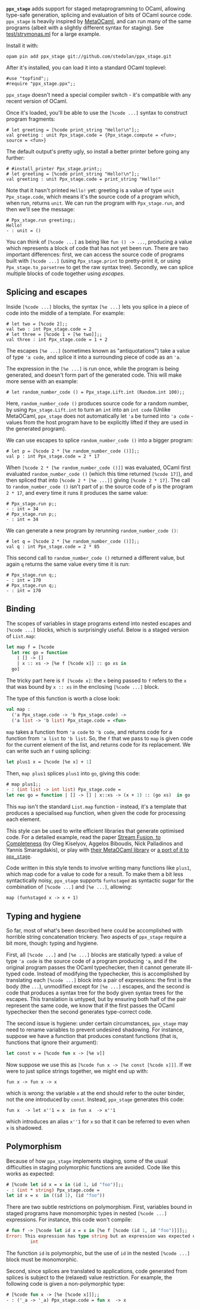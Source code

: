 **`ppx_stage`** adds support for staged metaprogramming to OCaml,
allowing type-safe generation, splicing and evaluation of bits of
OCaml source code. `ppx_stage` is heavily inspired by
[MetaOCaml](http://okmij.org/ftp/ML/MetaOCaml.html), and can run many
of the same programs (albeit with a slightly different syntax for
staging). See [test/strymonas.ml](test/strymonas.ml) for a large example.

Install it with:

    opam pin add ppx_stage git://github.com/stedolan/ppx_stage.git
    
After it's installed, you can load it into a standard OCaml toplevel:

    #use "topfind";;
    #require "ppx_stage.ppx";;

`ppx_stage` doesn't need a special compiler switch - it's compatible
with any recent version of OCaml.

Once it's loaded, you'll be able to use the `[%code ...]` syntax to
construct program fragments:

    # let greeting = [%code print_string "Hello!\n"];;
    val greeting : unit Ppx_stage.code = {Ppx_stage.compute = <fun>; source = <fun>}

The default output's pretty ugly, so install a better printer before
going any further:

    # #install_printer Ppx_stage.print;;
    # let greeting = [%code print_string "Hello!\n"];;
    val greeting : unit Ppx_stage.code = print_string "Hello!"

Note that it hasn't printed `Hello!` yet: greeting is a value of type
`unit Ppx_stage.code`, which means it's the source code of a program
which, when run, returns `unit`. We can run the program with
`Ppx_stage.run`, and then we'll see the message:

    # Ppx_stage.run greeting;;
    Hello!
    - : unit = ()

You can think of `[%code ...]` as being like `fun () -> ...`,
producing a value which represents a block of code that has not yet
been run. There are two important differences: first, we can access the
source code of programs built with `[%code ...]` (using `Ppx_stage.print`
to pretty-print it, or using `Ppx_stage.to_parsetree` to get the
raw syntax tree). Secondly, we can splice multiple blocks of code
together using *escapes*.


## Splicing and escapes

Inside `[%code ...]` blocks, the syntax `[%e ...]` lets you splice in
a piece of code into the middle of a template. For example:

    # let two = [%code 2];;
    val two : int Ppx_stage.code = 2
    # let three = [%code 1 + [%e two]];;
    val three : int Ppx_stage.code = 1 + 2

The escapes `[%e ...]` (sometimes known as "antiquotations") take a
value of type `'a code`, and splice it into a surrounding piece of
code as an `'a`.

The expression in the `[%e ...]` is run once, while the program is
being generated, and doesn't form part of the generated code. This
will make more sense with an example:

    # let random_number_code () = Ppx_stage.Lift.int (Random.int 100);;

Here, `random_number_code ()` produces source code for a random
number, by using `Ppx_stage.Lift.int` to turn an `int` into an `int
code` (Unlike MetaOCaml, `ppx_stage` does not automatically let `'a`
be turned into `'a code` - values from the host program have to be
explicitly lifted if they are used in the generated program).

We can use escapes to splice `random_number_code ()` into a bigger
program:

    # let p = [%code 2 * [%e random_number_code ()]];;
    val p : int Ppx_stage.code = 2 * 17

When `[%code 2 * [%e random_number_code ()]]` was evaluated, OCaml
first evaluated `random_number_code ()` (which this time returned
`[%code 17]`), and then spliced that into `[%code 2 * [%e ...]]`
giving `[%code 2 * 17]`. The call to `random_number_code ()` isn't
part of `p`: the source code of `p` is the program `2 * 17`, and every
time it runs it produces the same value:

    # Ppx_stage.run p;;
    - : int = 34
    # Ppx_stage.run p;;
    - : int = 34

We can generate a new program by rerunning `random_number_code ()`:

    # let q = [%code 2 * [%e random_number_code ()]];;
    val q : int Ppx_stage.code = 2 * 85

This second call to `random_number_code ()` returned a different
value, but again `q` returns the same value every time it is run:

    # Ppx_stage.run q;;
    - : int = 170
    # Ppx_stage.run q;;
    - : int = 170


## Binding

The scopes of variables in stage programs extend into nested escapes
and `[%code ...]` blocks, which is surprisingly useful. Below is a
staged version of `List.map`:

``` ocaml
let map f = [%code
  let rec go = function
    | [] -> []
    | x :: xs -> [%e f [%code x]] :: go xs in
  go]
```

The tricky part here is `f [%code x]`: the `x` being passed to `f`
refers to the `x` that was bound by `x :: xs` in the enclosing `[%code
...]` block.

The type of this function is worth a close look:

``` ocaml
val map :
  ('a Ppx_stage.code -> 'b Ppx_stage.code) ->
  ('a list -> 'b list) Ppx_stage.code = <fun>
```

`map` takes a function from `'a code` to `'b code`, and returns code
for a function from `'a list` to `'b list`. So, the `f` that we pass
to `map` is given code for the current element of the list, and
returns code for its replacement. We can write such an `f` using splicing:

``` ocaml
let plus1 x = [%code [%e x] + 1]
```

Then, `map plus1` splices `plus1` into `go`, giving this code:

``` ocaml
# map plus1;;
- : (int list -> int list) Ppx_stage.code =
let rec go = function | [] -> [] | x::xs -> (x + 1) :: (go xs)  in go
```

This `map` isn't the standard `List.map` function - instead, it's a
template that produces a specialised `map` function, when given the
code for processing each element.

This style can be used to write efficient libraries that generate
optimised code. For a detailed example, read the paper [Stream Fusion,
to Completeness](https://strymonas.github.io/) (by Oleg Kiselyov,
Aggelos Biboudis, Nick Palladinos and Yannis Smaragdakis), or play
with [their MetaOCaml
library](https://github.com/strymonas/staged-streams.ocaml) or [a port
of it to `ppx_stage`](test/strymonas.ml).

Code written in this style tends to involve writing many functions
like `plus1`, which map code for a value to code for a result. To make
them a bit less syntactically noisy, `ppx_stage` supports `fun%staged`
as syntactic sugar for the combination of `[%code ...]` and `[%e
...]`, allowing:

    map (fun%staged x -> x + 1)


## Typing and hygiene

So far, most of what's been described here could be accomplished with
horrible string concatenation trickery. Two aspects of `ppx_stage`
require a bit more, though: typing and hygiene.

First, all `[%code ...]` and `[%e ...]` blocks are statically typed: a
value of type `'a code` is the source code of a program producing
`'a`, and if the original program passes the OCaml typechecker, then
it cannot generate ill-typed code. Instead of modifying the
typechecker, this is accomplished by translating each `[%code ...]`
block into a pair of expressions: the first is the body (the `...`),
unmodified except for `[%e ...]` escapes, and the second is code that
produces a syntax tree for the body given syntax trees for the
escapes. This translation is untyped, but by ensuring both half of the
pair represent the same code, we know that if the first passes the
OCaml typechecker then the second generates type-correct code.

The second issue is hygiene: under certain circumstances, `ppx_stage`
may need to rename variables to prevent undesired shadowing. For
instance, suppose we have a function that produces constant functions
(that is, functions that ignore their argument):

``` ocaml
let const v = [%code fun x -> [%e v]]
```

Now suppose we use this as `[%code fun x -> [%e const [%code x]]]`. If
we were to just splice strings together, we might end up with:

    fun x -> fun x -> x

which is wrong: the variable `x` at the end should refer to the outer
binder, not the one introduced by `const`. Instead, `ppx_stage`
generates this code:

    fun x  -> let x''1 = x  in fun x  -> x''1

which introduces an alias `x''1` for `x` so that it can be referred to
even when `x` is shadowed.

## Polymorphism

Because of how `ppx_stage` implements staging, some of the usual
difficulties in staging polymorphic functions are avoided. Code like
this works as expected:

``` ocaml
# [%code let id x = x in (id 1, id "foo")];;
- : (int * string) Ppx_stage.code =
let id x = x  in ((id 1), (id "foo"))
```

There are two subtle restrictions on polymorphism.  First, variables bound in
staged programs have monomorphic types in nested `[%code ...]`
expressions. For instance, this code won't compile:

``` ocaml
# fun f -> [%code let id x = x in [%e f [%code (id 1, id "foo")]]];;
Error: This expression has type string but an expression was expected of type
         int
```

The function `id` is polymorphic, but the use of `id` in the nested
`[%code ...]` block must be monomorphic.

Second, since splices are translated to applications, code generated
from splices is subject to the (relaxed) value restriction.  For
example, the following code is given a non-polymorphic type:

```ocaml
# [%code fun x -> [%e [%code x]]];;
- : ('_a -> '_a) Ppx_stage.code = fun x  -> x
```
